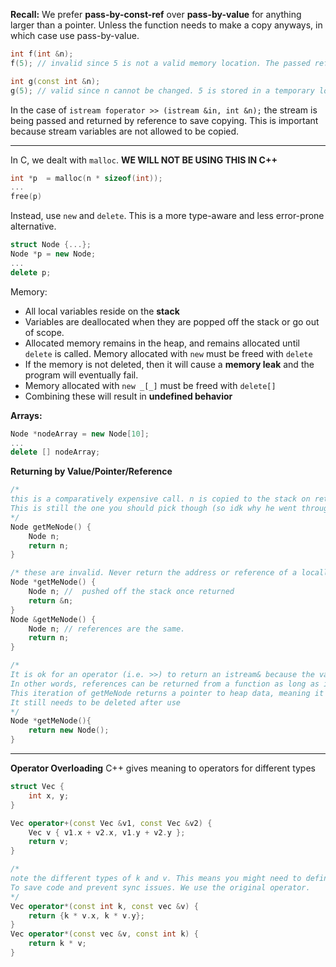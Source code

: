 **Recall:** We prefer **pass-by-const-ref** over **pass-by-value** for anything larger than a pointer. Unless the function needs to make a copy anyways, in which case use pass-by-value.


```C++
int f(int &n); 
f(5); // invalid since 5 is not a valid memory location. The passed reference must be an l-value. You cannot change "5".

int g(const int &n);
g(5); // valid since n cannot be changed. 5 is stored in a temporary location on the stack so there is an l-value to point to
```

In the case of `istream foperator >> (istream &in, int &n);` the stream is being passed and returned by reference to save copying. This is important because stream variables are not allowed to be copied. 

---
In C, we dealt with `malloc`. **WE WILL NOT BE USING THIS IN C++**
```C
int *p  = malloc(n * sizeof(int));
...
free(p)
```
Instead, use `new` and `delete`. This is a more type-aware and less error-prone alternative.
```C++
struct Node {...};
Node *p = new Node;
...
delete p;
```

Memory:
* All local variables reside on the **stack**
* Variables are deallocated when they are popped off the stack or go out of scope.
* Allocated memory remains in the heap, and remains allocated until `delete` is called. Memory allocated with `new` must be freed with `delete`
* If the memory is not deleted, then it will cause a **memory leak** and the program will eventually fail. 
* Memory allocated with `new _[_]` must be freed with `delete[]`
* Combining these will result in **undefined behavior**

**Arrays:**
```C++
Node *nodeArray = new Node[10];
...
delete [] nodeArray;
```

**Returning by Value/Pointer/Reference**
```C++
/* 
this is a comparatively expensive call. n is copied to the stack on return 
This is still the one you should pick though (so idk why he went through so many iterations) but will cover in later class. 
*/
Node getMeNode() { 
	Node n;
	return n;
} 

/* these are invalid. Never return the address or reference of a locally defined variable */
Node *getMeNode() {
	Node n; //  pushed off the stack once returned
	return &n;
}
Node &getMeNode() {
	Node n; // references are the same. 
	return n;
}

/*
It is ok for an operator (i.e. >>) to return an istream& because the variable is not local. 
In other words, references can be returned from a function as long as it was not defined in the function's callstack
This iteration of getMeNode returns a pointer to heap data, meaning it is still alive
It still needs to be deleted after use
*/ 
Node *getMeNode(){
	return new Node();
}
```

---
**Operator Overloading**
C++ gives meaning to operators for different types
```C++
struct Vec {
	int x, y;
}

Vec operator+(const Vec &v1, const Vec &v2) {
	Vec v { v1.x + v2.x, v1.y + v2.y };
	return v;
}

/*
note the different types of k and v. This means you might need to define a new version of this that supports the other way around
To save code and prevent sync issues. We use the original operator. 
*/
Vec operator*(const int k, const vec &v) { 
	return {k * v.x, k * v.y};
}
Vec operator*(const vec &v, const int k) { 
	return k * v;
}
```